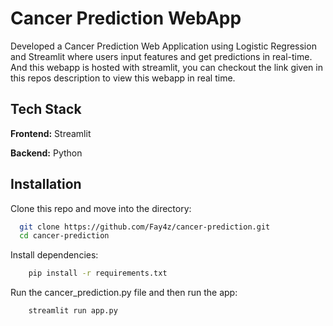 
# Cancer Prediction WebApp

Developed a Cancer Prediction Web Application using Logistic Regression and Streamlit where users input features and get predictions in real-time. And this webapp is hosted with streamlit, you can checkout the link given in this repos description to view this webapp in real time.




## Tech Stack

**Frontend:** Streamlit 

**Backend:** Python


## Installation

Clone this repo and move into the directory:

```bash
  git clone https://github.com/Fay4z/cancer-prediction.git
  cd cancer-prediction
```

Install dependencies:

```bash
    pip install -r requirements.txt
```

Run the cancer_prediction.py file and then run the app:

```bash
    streamlit run app.py
```
